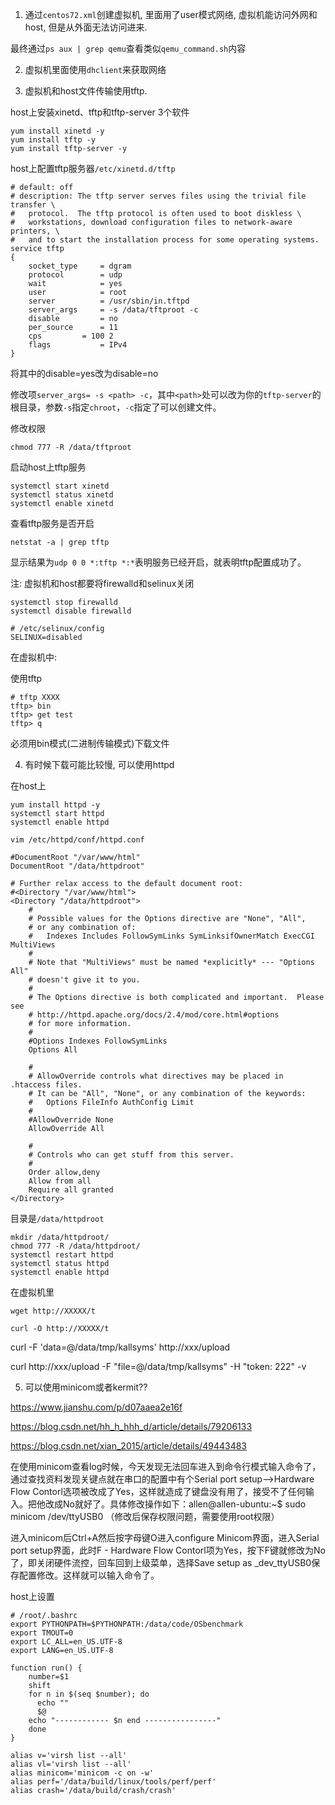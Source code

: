 1. 通过`centos72.xml`创建虚拟机, 里面用了user模式网络, 虚拟机能访问外网和host, 但是从外面无法访问进来.

最终通过`ps aux | grep qemu`查看类似`qemu_command.sh`内容

2. 虚拟机里面使用`dhclient`来获取网络

3. 虚拟机和host文件传输使用tftp.

host上安装xinetd、tftp和tftp-server 3个软件

```
yum install xinetd -y
yum install tftp -y
yum install tftp-server -y
```

host上配置tftp服务器`/etc/xinetd.d/tftp`

```
# default: off
# description: The tftp server serves files using the trivial file transfer \
#	protocol.  The tftp protocol is often used to boot diskless \
#	workstations, download configuration files to network-aware printers, \
#	and to start the installation process for some operating systems.
service tftp
{
	socket_type		= dgram
	protocol		= udp
	wait			= yes
	user			= root
	server			= /usr/sbin/in.tftpd
	server_args		= -s /data/tftproot -c
	disable			= no
	per_source		= 11
	cps			= 100 2
	flags			= IPv4
}
```

将其中的disable=yes改为disable=no

修改项`server_args= -s <path> -c`，其中`<path>`处可以改为你的`tftp-server`的根目录，参数`-s`指定`chroot`，`-c`指定了可以创建文件。

修改权限

```
chmod 777 -R /data/tftproot
```

启动host上tftp服务

```
systemctl start xinetd
systemctl status xinetd
systemctl enable xinetd
```

查看tftp服务是否开启

```
netstat -a | grep tftp
```

显示结果为`udp 0 0 *:tftp *:*`表明服务已经开启，就表明tftp配置成功了。

注: 虚拟机和host都要将firewalld和selinux关闭

```
systemctl stop firewalld
systemctl disable firewalld

# /etc/selinux/config
SELINUX=disabled
```

在虚拟机中:

使用tftp

```
# tftp XXXX
tftp> bin
tftp> get test
tftp> q
```

必须用bin模式(二进制传输模式)下载文件

4. 有时候下载可能比较慢, 可以使用httpd

在host上

```
yum install httpd -y
systemctl start httpd
systemctl enable httpd
```

```
vim /etc/httpd/conf/httpd.conf
```

```
#DocumentRoot "/var/www/html"
DocumentRoot "/data/httpdroot"

# Further relax access to the default document root:
#<Directory "/var/www/html">
<Directory "/data/httpdroot">
    #
    # Possible values for the Options directive are "None", "All",
    # or any combination of:
    #   Indexes Includes FollowSymLinks SymLinksifOwnerMatch ExecCGI MultiViews
    #
    # Note that "MultiViews" must be named *explicitly* --- "Options All"
    # doesn't give it to you.
    #
    # The Options directive is both complicated and important.  Please see
    # http://httpd.apache.org/docs/2.4/mod/core.html#options
    # for more information.
    #
    #Options Indexes FollowSymLinks
    Options All

    #
    # AllowOverride controls what directives may be placed in .htaccess files.
    # It can be "All", "None", or any combination of the keywords:
    #   Options FileInfo AuthConfig Limit
    #
    #AllowOverride None
    AllowOverride All

    #
    # Controls who can get stuff from this server.
    #
    Order allow,deny
    Allow from all
    Require all granted
</Directory>
```

目录是`/data/httpdroot`

```
mkdir /data/httpdroot/
chmod 777 -R /data/httpdroot/
systemctl restart httpd
systemctl status httpd
systemctl enable httpd
```

在虚拟机里

```
wget http://XXXXX/t

curl -O http://XXXXX/t
```


curl -F 'data=@/data/tmp/kallsyms' http://xxx/upload


curl http://xxx/upload -F "file=@/data/tmp/kallsyms" -H "token: 222" -v


5. 可以使用minicom或者kermit??

https://www.jianshu.com/p/d07aaea2e16f

https://blog.csdn.net/hh_h_hhh_d/article/details/79206133

https://blog.csdn.net/xian_2015/article/details/49443483

在使用minicom查看log时候，今天发现无法回车进入到命令行模式输入命令了，通过查找资料发现关键点就在串口的配置中有个Serial port setup-->Hardware Flow Contorl选项被改成了Yes，这样就造成了键盘没有用了，接受不了任何输入。把他改成No就好了。具体修改操作如下：allen@allen-ubuntu:~$ sudo minicom /dev/ttyUSB0 （修改后保存权限问题，需要使用root权限）

进入minicom后Ctrl+A然后按字母键O进入configure Minicom界面，进入Serial port setup界面，此时F - Hardware Flow Contorl项为Yes，按下F键就修改为No了，即关闭硬件流控，回车回到上级菜单，选择Save setup as _dev_ttyUSB0保存配置修改。这样就可以输入命令了。

host上设置

```
# /root/.bashrc
export PYTHONPATH=$PYTHONPATH:/data/code/OSbenchmark
export TMOUT=0
export LC_ALL=en_US.UTF-8
export LANG=en_US.UTF-8

function run() {
    number=$1
    shift
    for n in $(seq $number); do
      echo ""
      $@
    echo "------------ $n end ----------------"
    done
}

alias v='virsh list --all'
alias vl='virsh list --all'
alias minicom='minicom -c on -w'
alias perf='/data/build/linux/tools/perf/perf'
alias crash='/data/build/crash/crash'
```

